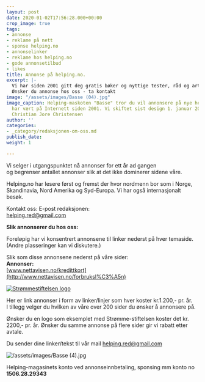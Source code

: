 ```yaml
---
layout: post
date: 2020-01-02T17:56:28.000+00:00
crop_image: true
tags:
- annonse
- reklame på nett
- sponse helping.no
- annonselinker
- reklame hos helping.no
- gode annonsetilbud
- likes
title: Annonse på helping.no.
excerpt: |-
  Vi har siden 2001 gitt deg gratis bøker og nyttige tester, råd og artikler. Takk for over. 4.000 besøk pr. mnd. Du er også velkommen til å sponse vår virksomhet med en tier om du liker og setter pris på noe vi skriver til konto no 1506.28.29343.
  Ønsker du annonse hos oss - ta kontakt
image: "/assets/images/Basse (04).jpg"
image_caption: Helping-maskoten "Basse" tror du vil annonsere på nye helping.no. Nettstedet
  har vært på Internett siden 2001. Vi skiftet sist design 1. januar 2020. Foto Jens
  Christian Jore Christensen
author: ''
categories:
- _category/redaksjonen-om-oss.md
publish_date: 
weight: 1

---
```

Vi selger i utgangspunktet nå annonser for ett år ad gangen  
og begrenser antallet annonser slik at det ikke dominerer sidene våre.

Helping.no har lesere først og fremst der hvor nordmenn bor som i Norge, Skandinavia, Nord Amerika og Syd-Europa. Vi har også internasjonalt besøk.

Kontakt oss: E-post redaksjonen:  
[helping.red@gmail.com](mailto:helping.red@gmail.com)

**Slik annonserer du hos oss:**

Foreløpig har vi konsentrert annonsene til linker nederst på hver temaside.  
(Andre plasseringer kan vi diskutere.)

Slik som disse annonsene nederst på våre sider:  
**Annonser:**  
[www.nettavisen.no/kredittkort](http://www.nettavisen.no/forbruksl%C3%A5n)

[![Strømmestiftelsen logo](https://strommestiftelsen.no/image/logo-strommestiftelsen.png?w=960)](https://strommestiftelsen.no)

Her er link annonser i form av linker/linjer som hver koster kr.1.200,- pr. år.  
I tillegg velger du hvilken av våre over 200 sider du ønsker å annonsere på.

Ønsker du en logo som eksemplet med Strømme-stiftelsen koster det kr. 2200,- pr. år. Ønsker du samme annonse på flere sider gir vi rabatt etter avtale.

Du sender dine linker/tekst til vår mail [helping.red@gmail.com](mailto:helping.red@gmail.com)

![/assets/images/Basse (4).jpg](https://app.forestry.io/sites/afjoa9tu1jlglg/body-media//assets/images/Basse%20(4).jpg)

Helping-magasinets konto ved annonseinnbetaling, sponsing mm konto no **1506.28.29343**